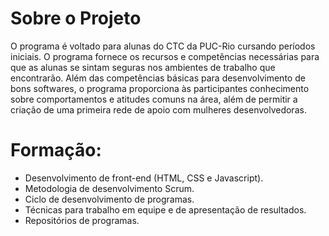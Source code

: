 # Sobre o Projeto
<p>
  O programa é voltado para alunas do CTC da PUC-Rio cursando períodos iniciais. O programa fornece os recursos e competências necessárias para que as alunas se sintam seguras nos ambientes de trabalho que encontrarão. Além das competências básicas para desenvolvimento de bons softwares, o programa proporciona às participantes conhecimento sobre comportamentos e atitudes comuns na área, além de permitir a criação de uma primeira rede de apoio com mulheres desenvolvedoras.
</p>

# Formação: 
<ul>
  <li>Desenvolvimento de front-end (HTML, CSS e Javascript).</li>
  <li>Metodologia de desenvolvimento Scrum.</li>
  <li>Ciclo de desenvolvimento de programas.</li>
  <li>Técnicas para trabalho em equipe e de apresentação de resultados.</li>
  <li>Repositórios de programas.</li>
</ul>
</p>

<!--

**Here are some ideas to get you started:**

🙋‍♀️ A short introduction - what is your organization all about?
🌈 Contribution guidelines - how can the community get involved?
👩‍💻 Useful resources - where can the community find your docs? Is there anything else the community should know?
🍿 Fun facts - what does your team eat for breakfast?
🧙 Remember, you can do mighty things with the power of [Markdown](https://docs.github.com/github/writing-on-github/getting-started-with-writing-and-formatting-on-github/basic-writing-and-formatting-syntax)
-->
